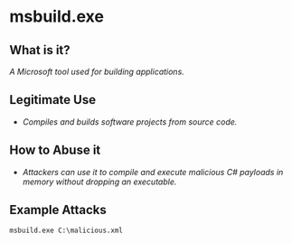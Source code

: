 # msbuild.exe
## What is it?
*A Microsoft tool used for building applications.*

## Legitimate Use
- *Compiles and builds software projects from source code.*

## How to Abuse it
- *Attackers can use it to compile and execute malicious C# payloads in memory without dropping an executable.*

## Example Attacks
```
msbuild.exe C:\malicious.xml
```
